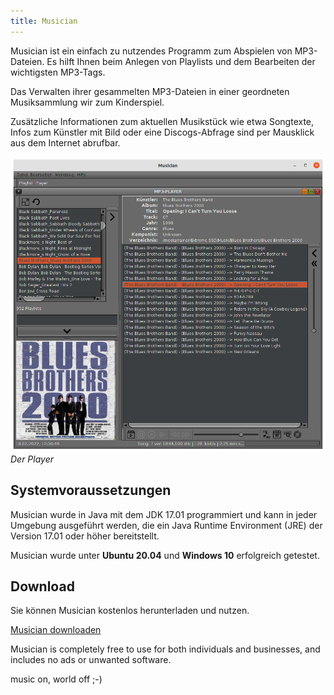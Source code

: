 ```yaml
---
title: Musician
--- 
```


Musician ist ein einfach zu nutzendes Programm zum Abspielen von MP3-Dateien.
Es hilft Ihnen beim Anlegen von Playlists und dem Bearbeiten der wichtigsten MP3-Tags.  

Das Verwalten ihrer gesammelten MP3-Dateien in einer geordneten Musiksammlung
wir zum Kinderspiel.

Zusätzliche Informationen zum aktuellen Musikstück wie etwa Songtexte, Infos zum Künstler
mit Bild oder eine Discogs-Abfrage sind per Mausklick aus dem Internet abrufbar.

![](musician_player.png)  
*Der Player*  

## Systemvoraussetzungen

Musician wurde in Java mit dem JDK 17.01 programmiert und kann in jeder Umgebung ausgeführt
werden, die ein Java Runtime Environment (JRE) der Version 17.01 oder höher bereitstellt.  

Musician wurde unter **Ubuntu 20.04** und **Windows 10** erfolgreich getestet.

## Download

Sie können Musician kostenlos herunterladen und nutzen.

<a href="Musician_install.zip">Musician downloaden</a>  

Musician is completely free to use for both individuals and businesses,
and includes no ads or unwanted software.

music on, world off ;-)
